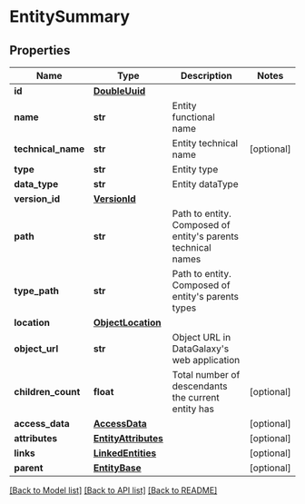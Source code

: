 # EntitySummary

## Properties
Name | Type | Description | Notes
------------ | ------------- | ------------- | -------------
**id** | [**DoubleUuid**](DoubleUuid.md) |  | 
**name** | **str** | Entity functional name | 
**technical_name** | **str** | Entity technical name | [optional] 
**type** | **str** | Entity type | 
**data_type** | **str** | Entity dataType | 
**version_id** | [**VersionId**](VersionId.md) |  | 
**path** | **str** | Path to entity. Composed of entity&#x27;s parents technical names | 
**type_path** | **str** | Path to entity. Composed of entity&#x27;s parents types | 
**location** | [**ObjectLocation**](ObjectLocation.md) |  | 
**object_url** | **str** | Object URL in DataGalaxy&#x27;s web application | 
**children_count** | **float** | Total number of descendants the current entity has | [optional] 
**access_data** | [**AccessData**](AccessData.md) |  | [optional] 
**attributes** | [**EntityAttributes**](EntityAttributes.md) |  | [optional] 
**links** | [**LinkedEntities**](LinkedEntities.md) |  | [optional] 
**parent** | [**EntityBase**](EntityBase.md) |  | [optional] 

[[Back to Model list]](../README.md#documentation-for-models) [[Back to API list]](../README.md#documentation-for-api-endpoints) [[Back to README]](../README.md)

